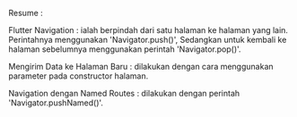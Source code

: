 Resume : 

Flutter Navigation : ialah berpindah dari satu halaman ke halaman yang lain. Perintahnya menggunakan 'Navigator.push()', Sedangkan untuk kembali ke halaman sebelumnya menggunakan perintah 'Navigator.pop()'.

Mengirim Data ke Halaman Baru : dilakukan dengan cara menggunakan parameter pada constructor halaman.

Navigation dengan Named Routes : dilakukan dengan perintah 'Navigator.pushNamed()'.



 